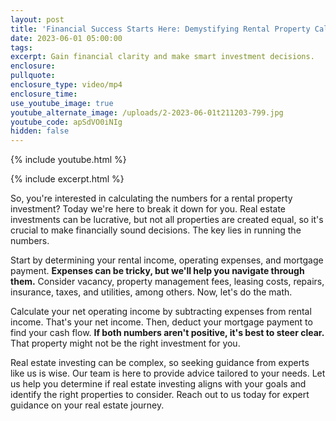 ```yaml
---
layout: post
title: 'Financial Success Starts Here: Demystifying Rental Property Calculations'
date: 2023-06-01 05:00:00
tags:
excerpt: Gain financial clarity and make smart investment decisions.
enclosure:
pullquote:
enclosure_type: video/mp4
enclosure_time:
use_youtube_image: true
youtube_alternate_image: /uploads/2-2023-06-01t211203-799.jpg
youtube_code: apSdVO0iNIg
hidden: false
---
```

{% include youtube.html %}

{% include excerpt.html %}

So, you're interested in calculating the numbers for a rental property investment? Today we're here to break it down for you. Real estate investments can be lucrative, but not all properties are created equal, so it's crucial to make financially sound decisions. The key lies in running the numbers.

Start by determining your rental income, operating expenses, and mortgage payment. **Expenses can be tricky, but we'll help you navigate through them.** Consider vacancy, property management fees, leasing costs, repairs, insurance, taxes, and utilities, among others. Now, let's do the math.

Calculate your net operating income by subtracting expenses from rental income. That's your net income. Then, deduct your mortgage payment to find your cash flow. **If both numbers aren't positive, it's best to steer clear.** That property might not be the right investment for you.

Real estate investing can be complex, so seeking guidance from experts like us is wise. Our team is here to provide advice tailored to your needs. Let us help you determine if real estate investing aligns with your goals and identify the right properties to consider. Reach out to us today for expert guidance on your real estate journey.